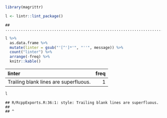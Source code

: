

```r
library(magrittr)

l <- lintr::lint_package()
```

```
## ............................................................................................
```

```r
l %>%
  as.data.frame %>%
  mutate(linter = gsub("'[^']*'", "''", message)) %>%
  count("linter") %>%
  arrange(-freq) %>%
  knitr::kable()
```



|linter                                | freq|
|:-------------------------------------|----:|
|Trailing blank lines are superfluous. |    1|

```r
l
```

```
## R/RcppExports.R:36:1: style: Trailing blank lines are superfluous.
## 
## ^
```

